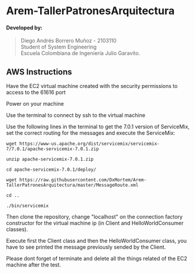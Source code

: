 # Arem-TallerPatronesArquitectura

#### Developed by:
>Diego Andrés Borrero Muñoz - 2103110  
Student of System Engineering   
Escuela Colombiana de Ingeniería Julio Garavito.

## AWS Instructions
Have the EC2 virtual machine created with the security permissions to access to the 61616 port

Power on your machine

Use the terminal to connect by ssh to the virtual machine

Use the following lines in the terminal to get the 7.0.1 version of ServiceMix, set the correct routing for the messages and execute the ServiceMix:

```shell
wget https://www-us.apache.org/dist/servicemix/servicemix-7/7.0.1/apache-servicemix-7.0.1.zip  

unzip apache-servicemix-7.0.1.zip  

cd apache-servicemix-7.0.1/deploy/  

wget https://raw.githubusercontent.com/DxMortem/Arem-TallerPatronesArquitectura/master/MessageRoute.xml  

cd ..  

./bin/servicemix
```

Then clone the repository, change "localhost" on the connection factory constructor for the virtual machine ip (in Client and HelloWorldConsumer classes).

Execute first the Client class and then the HelloWorldConsumer class, you have to see printed the message previously sended by the Client.

Please dont forget of terminate and delete all the things related of the EC2 machine after the test.
